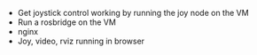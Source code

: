 - Get joystick control working by running the joy node on the VM
- Run a rosbridge on the VM
- nginx
- Joy, video, rviz running in browser
